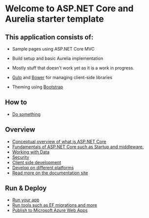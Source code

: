 # Welcome to ASP.NET Core and Aurelia starter template


## This application consists of:

*   Sample pages using ASP.NET Core MVC
*   Build setup and basic Aurelia implementation
*   Mostly stuff that doesn't work yet as it is a work in progress.


*   [Gulp](https://go.microsoft.com/fwlink/?LinkId=518007) and [Bower](https://go.microsoft.com/fwlink/?LinkId=518004) for managing client-side libraries
*   Theming using [Bootstrap](https://go.microsoft.com/fwlink/?LinkID=398939)

## How to

*   [Do something](https://something.com)

## Overview

*   [Conceptual overview of what is ASP.NET Core](https://go.microsoft.com/fwlink/?LinkId=518008)
*   [Fundamentals of ASP.NET Core such as Startup and middleware.](https://go.microsoft.com/fwlink/?LinkId=699320)
*   [Working with Data](https://go.microsoft.com/fwlink/?LinkId=398602)
*   [Security](https://go.microsoft.com/fwlink/?LinkId=398603)
*   [Client side development](https://go.microsoft.com/fwlink/?LinkID=699321)
*   [Develop on different platforms](https://go.microsoft.com/fwlink/?LinkID=699322)
*   [Read more on the documentation site](https://go.microsoft.com/fwlink/?LinkID=699323)

## Run & Deploy

*   [Run your app](https://go.microsoft.com/fwlink/?LinkID=517851)
*   [Run tools such as EF migrations and more](https://go.microsoft.com/fwlink/?LinkID=517853)
*   [Publish to Microsoft Azure Web Apps](https://go.microsoft.com/fwlink/?LinkID=398609)


